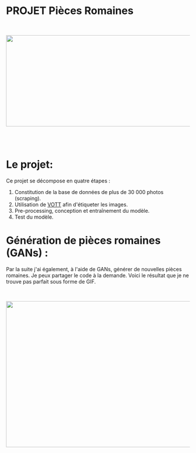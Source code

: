 # PROJET Pièces Romaines

<br>



<p align="center">
  <img width="700" height="250" src="https://github.com/AxelDucamp/PROJETS_Pieces_Romaines/blob/main/start_nb.png?raw=true">
</p>


<br>
<br>

# Le projet:

Ce projet se décompose en quatre étapes :


1.   Constitution de la base de données de plus de 30 000 photos (scraping). 
2.   Utilisation de [VOTT](https://github.com/microsoft/VoTT) afin d'étiqueter les images.
3.   Pre-processing, conception et entraînement du modèle.
4.   Test du modèle.

# Génération de pièces romaines (GANs) :

Par la suite j'ai également, à l'aide de GANs, générer de nouvelles pièces romaines. Je peux partager le code à la demande. Voici le résultat que je ne trouve pas parfait sous forme de GIF.

<br>



<p align="center">
  <img width="700" height="400" src="https://github.com/AxelDucamp/PROJETS_Pieces_Romaines/blob/main/GANs_pieces_romaines.gif?raw=true">
</p>


<br>
<br>


